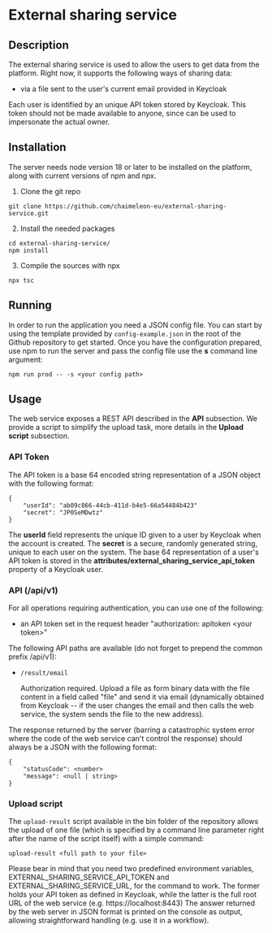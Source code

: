 # External sharing service

## Description

The external sharing service is used to allow the users to get data from the platform.
Right now, it supports the following ways of sharing data:
- via a file sent to the user's current email provided in Keycloak


Each user is identified by an unique API token stored by Keycloak.
This token should not be made available to anyone, since can be used to impersonate the actual owner.

## Installation

The server needs node version 18 or later to be installed on the platform, along with current versions of npm and npx.

1. Clone the git repo

```
git clone https://github.com/chaimeleon-eu/external-sharing-service.git
```

2. Install the needed packages

```
cd external-sharing-service/
npm install
```

3. Compile the sources with npx

```
npx tsc
```

## Running

In order to run the application you need a JSON config file.
You can start by using the template provided by `config-example.json` in the root of the Github repository to get started.
Once you have the configuration prepared, use npm to run the server and pass the config file use the **s** command line argument:

```
npm run prod -- -s <your config path>
```

## Usage

The web service exposes a REST API described in the **API** subsection.
We provide a script to simplify the upload task, more details in the **Upload script** subsection.

### API Token

The API token is a base 64 encoded string representation of a JSON object with the following format:
```
{
    "userId": "ab09c866-44cb-411d-b4e5-66a54484b423"
    "secret": "JP0SeMDwtz"
}
```

The __userId__ field represents the unique ID given to  a user by Keycloak  when the account is created.
The __secret__ is a secure, randomly generated string, unique to each user on the system.
The base 64 representation of a user's API token is stored in the __attributes/external_sharing_service_api_token__ property of a Keycloak user. 

### API (/api/v1)

For all operations requiring authentication, you can use one of the following:
- an API token set in the request header "authorization: apitoken \<your token\>" 


The following API paths are available (do not forget to prepend the common prefix /api/v1):
- ```/result/email```

    Authorization required. Upload a file as form binary data with the file content in a field called "file" and send it via email (dynamically obtained from Keycloak -- if the user changes the email and then calls the web service, the system sends the file to the new address). 


The response returned by the server (barring a catastrophic system error where the code of the web service can't control the response) should always be a JSON with the following format:
```
{
    "statusCode": <number>
    "message": <null | string>
}
```

### Upload script

The `upload-result` script available in the bin folder of the repository allows the upload of one file (which is specified by a command line parameter right after the name of the script itself) with a simple command:

```
upload-result <full path to your file>
```

Please bear in mind that you need two predefined environment variables, EXTERNAL_SHARING_SERVICE_API_TOKEN and EXTERNAL_SHARING_SERVICE_URL, for the command to work.
The former holds your API token as defined in Keycloak, while the latter is the full root URL of the web service (e.g. https://localhost:8443)
The answer returned by the web server in JSON format is printed  on the console as output, allowing straightforward handling (e.g. use it in a workflow).
